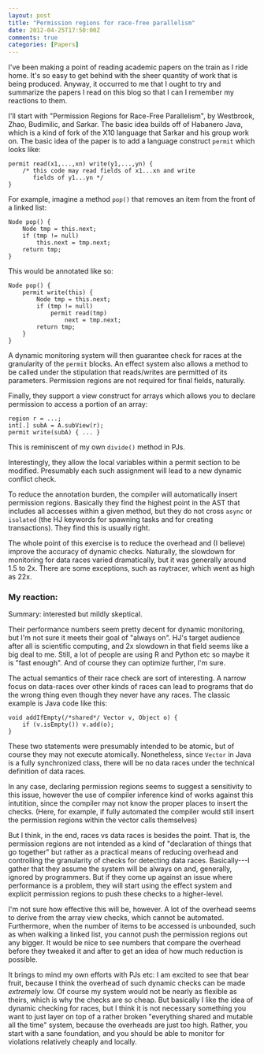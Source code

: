 ```yaml
---
layout: post
title: "Permission regions for race-free parallelism"
date: 2012-04-25T17:50:00Z
comments: true
categories: [Papers]
---
```


I've been making a point of reading academic papers on the train as I
ride home.  It's so easy to get behind with the sheer quantity of work
that is being produced.  Anyway, it occurred to me that I ought to try
and summarize the papers I read on this blog so that I can I remember
my reactions to them.

I'll start with "Permission Regions for Race-Free Parallelism", by
Westbrook, Zhao, Budimilic, and Sarkar.  The basic idea builds off of
Habanero Java, which is a kind of fork of the X10 language that Sarkar
and his group work on.  The basic idea of the paper is to add a
language construct `permit` which looks like:

    permit read(x1,...,xn) write(y1,...,yn) {
        /* this code may read fields of x1...xn and write
           fields of y1...yn */
    }

For example, imagine a method `pop()` that removes an item from the
front of a linked list:

    Node pop() {
        Node tmp = this.next;
        if (tmp != null)
            this.next = tmp.next;
        return tmp;
    }
    
This would be annotated like so:

    Node pop() {
        permit write(this) {
            Node tmp = this.next;
            if (tmp != null)
                permit read(tmp)
                    next = tmp.next;
            return tmp;
        }
    }
    
A dynamic monitoring system will then guarantee check for races at the
granularity of the `permit` blocks.  An effect system also allows a
method to be called under the stipulation that reads/writes are
permitted of its parameters. Permission regions are not required for
final fields, naturally.

Finally, they support a view construct for arrays which allows you to declare
permission to access a portion of an array:

    region r = ...;
    int[.] subA = A.subView(r);
    permit write(subA) { ... }
    
This is reminiscent of my own `divide()` method in PJs.

Interestingly, they allow the local variables within a permit section
to be modified.  Presumably each such assignment will lead to a new
dynamic conflict check.

To reduce the annotation burden, the compiler will automatically
insert permission regions.  Basically they find the highest point in
the AST that includes all accesses within a given method, but they do
not cross `async` or `isolated` (the HJ keywords for spawning tasks
and for creating transactions).  They find this is usually right.

The whole point of this exercise is to reduce the overhead and (I
believe) improve the accuracy of dynamic checks.  Naturally, the
slowdown for monitoring for data races varied dramatically, but it was
generally around 1.5 to 2x.  There are some exceptions, such as
raytracer, which went as high as 22x.  

### My reaction: 

Summary: interested but mildly skeptical.

Their performance numbers seem pretty decent for dynamic monitoring,
but I'm not sure it meets their goal of "always on".  HJ's target
audience after all is scientific computing, and 2x slowdown in that
field seems like a big deal to me.  Still, a lot of people are using R
and Python etc so maybe it is "fast enough".  And of course they can
optimize further, I'm sure.

The actual semantics of their race check are sort of interesting.  A
narrow focus on data-races over other kinds of races can lead to
programs that do the wrong thing even though they never have any races.
The classic example is Java code like this:

    void addIfEmpty(/*shared*/ Vector v, Object o) {
        if (v.isEmpty()) v.add(o);
    }
    
These two statements were presumably intended to be atomic, but of
course they may not execute atomically.  Nonetheless, since `Vector`
in Java is a fully synchronized class, there will be no data races
under the technical definition of data races.

In any case, declaring permission regions seems to suggest a
sensitivity to this issue, however the use of compiler inference kind
of works against this intutition, since the compiler may not know the
proper places to insert the checks.  (Here, for example, if fully
automated the compiler would still insert the permission regions
within the vector calls themselves)

But I think, in the end, races vs data races is besides the point.
That is, the permission regions are not intended as a kind of
"declaration of things that go together" but rather as a practical
means of reducing overhead and controlling the granularity of checks
for detecting data races.  Basically---I gather that they assume the
system will be always on and, generally, ignored by programmers.  But
if they come up against an issue where performance is a problem, they
will start using the effect system and explicit permission regions to
push these checks to a higher-level.

I'm not sure how effective this will be, however.  A lot of the
overhead seems to derive from the array view checks, which cannot be
automated.  Furthermore, when the number of items to be accessed is
unbounded, such as when walking a linked list, you cannot push the
permission regions out any bigger.  It would be nice to see numbers
that compare the overhead before they tweaked it and after to get an
idea of how much reduction is possible.

It brings to mind my own efforts with PJs etc: I am excited to see
that bear fruit, because I think the overhead of such dynamic checks
can be made *extremely* low.  Of course my system would not be nearly
as flexible as theirs, which is why the checks are so cheap.  But
basically I like the idea of dynamic checking for races, but I think
it is not necessary something you want to just layer on top of a
rather broken "everything shared and mutable all the time" system,
because the overheads are just too high.  Rather, you start with a
sane foundation, and you should be able to monitor for violations
relatively cheaply and locally.

